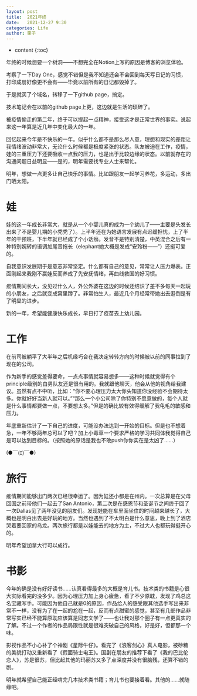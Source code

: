 ```yaml
---
layout: post
title:  2021年终
date:   2021-12-27 9:30
categories: Life
author: 栗子
---
```


* content
{:toc}

年终的时候想要一个树洞——不想完全在Notion上写的原因是博客的浏览体验。

考察了一下Day One，感觉不错但是我不知道还会不会回到每天写日记的习惯，打印成册好像更不会有——毕竟以前所有的日记都毁掉了。

于是就买了个域名，转移了一下github page，搞定。

技术笔记会在以前的github page上更，这边就是生活的琐碎了。

被疫情偷走的第二年，终于可以提起一点精神，接受这才是正常世界的事实。说起来这一年算是近几年中变化最大的一年。

回忆起来今年是不快乐的一年。似乎什么都不是那么尽人意，理想和现实的差距让我情绪波动非常大，无论什么时候都是极度紧张的状态。队友被迫在工作，疫情，娃的三重压力下还要吸收一点我的压力，也是出于比较边缘的状态。以前就存在的沟通问题日益明显——是的，明年需要找专业人士来帮忙。

明年，想做一点更多让自己快乐的事情。比如跟朋友一起学习养花，多运动，多出门晒太阳。





# 娃

娃的这一年成长非常大，就是从一个小婴儿真的成为一个幼儿了——主要是头发长出来了不是婴儿期的小秃秃了）。上半年还在为她语言发展有点迟缓担忧，上了半年的干预班，下半年就已经成了个小话痨。发音不是特别清楚，中英混合之后有一种特别婉转的语调加尾音拖长（elephant她大概是发成“安玲粉——”）还挺可爱的。

自我意识发展期于是意志非常坚定。什么都有自己的意见，常常让人压力爆表。正面刚起来我刚不赢娃反而养成了先安抚情绪，再曲线救国的好习惯。

疫情期间长大，没见过什么人，外公外婆在这边的时候还结识了差不多每天一起玩的小朋友，之后就变成窝里蹲了。非常怕生人，最近几个月经常带她出去逛倒是有了明显的进步。

新的一年，希望能健康快乐成长，早日打了疫苗去上幼儿园。

# 工作

在前司被躺平了大半年之后机缘巧合在我决定转转方向的时候被以前的同事拉到了现在的公司。

作为新手的感觉差得要命，一点点事情就容易想多——这种时候就觉得有个principle级别的白男队友还是很有用的。我就跟他聊天，他会从他的视角给我建议。虽然有点不中听，比如：“你不要心理压力太大你头知道你没经验不会期待太多。你就好好当新人就可以。”“那么一个小公司除了你特别不愿意做的，每个人就是什么事情都要做一点，不要想太多。”但是的确比较有效得缓解了我龟毛的敏感和压力。

年底重新估计了一下自己的进度，可能没办法达到一开始的目标。但是也不想着急，一年不够两年总可以了吧？加上小毒草一个要求严格的学习共同体我觉得自己是可以达到目标的。（按照她的原话是我也不敢push你你实在是太凶了……）

(●￣(ｴ)￣●)

# 旅行

疫情期间能够出门两次已经很幸运了。因为娃还小都是在州内。一次总算是在父母回国之前带他们一起去了San Antonio，第二次是在感恩节和圣诞节之间终于回了一次Dallas见了两年没见的朋友们。发现娃能在车里面坐住的时间越来越长了，大概也是明白出去是好玩的地方。当然也遇到了不太明白是什么意思，晚上到了酒店哭着要回家的乌龙。两次旅行都是以娃能去的地方为主，不过大人也都玩得挺开心的。

明年希望加拿大行可以成行。

# 书影

今年的确是没有好好读书……认真看得最多的大概是育儿书。技术类的书籍是心很大实际看完的没多少。因为心理压力加上身心疲惫，看了不少原耽，发现了鸡总这名宝藏写手。可能因为他自己就是0的原因，作品给人的感受跟其他选手写出来非常不一样，没有为了在一起的尬在一起，反而有点甜蜜的感觉，甚至有几部作品非常写实已经不能算原耽应该算是同志文学了——也让我对那个圈子有一点更真实的了解。不过一个作者的作品局限性就是很难突破自己的风格，好是好，但都那一个味。

影视作品不小心补了个神剧《星际牛仔》。看完了《浪客剑心》真人电影，被砂糖的美貌打动又重新看了《假面骑士电王》。国剧在朋友的推荐下看了《我的巴比伦恋人》，苏是很苏，但比起其他的玛丽苏又多了点深度并没有很脑残，还算不错的剧。

明年就希望自己能正经啃完几本技术类书籍；育儿书也要接着看。其他的……就随缘吧。


